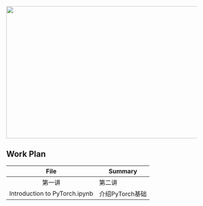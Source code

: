 <div align=center><img width="650" height="350" src="https://github.com/zheng992328/PyTorch_Tutorial/blob/master/figs/pytorch.png"/></div>
 
## Work Plan
File | Summary
:-: | ------  
第一讲 | 第二讲
Introduction to PyTorch.ipynb | 介绍PyTorch基础
